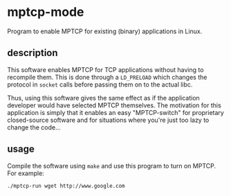 # mptcp-mode
Program to enable MPTCP for existing (binary) applications in Linux.

## description

This software enables MPTCP for TCP applications without having to
recompile them. This is done through a `LD_PRELOAD` which
changes the protocol in `socket` calls before passing them on to the actual
libc.

Thus, using this software gives the same effect as if the application developer
would have selected MPTCP themselves. The motivation for this
application is simply that it enables an easy "MPTCP-switch" for proprietary
closed-source software and for situations where you're just too lazy to change
the code...

## usage

Compile the software using `make` and use this program to turn on
MPTCP. For example:

	./mptcp-run wget http://www.google.com
